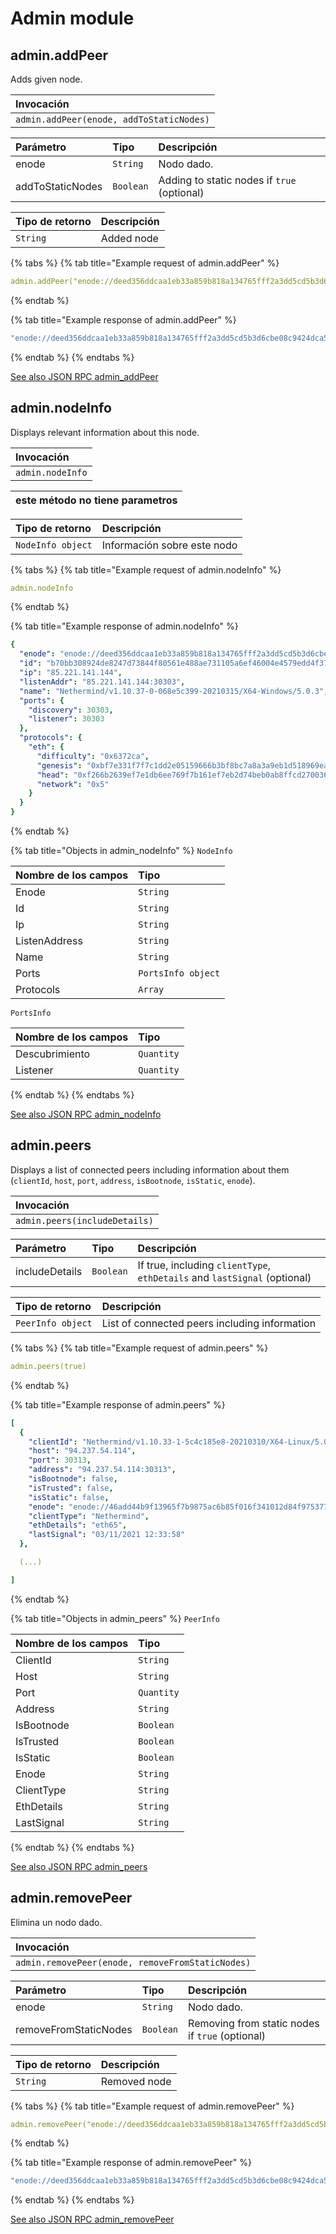 # Admin module

## admin.addPeer

Adds given node.

| Invocación |
| :--- |
| `admin.addPeer(enode, addToStaticNodes)` |

| Parámetro | Tipo | Descripción |
| :--- | :--- | :--- |
| enode | `String` | Nodo dado. |
| addToStaticNodes | `Boolean` | Adding to static nodes if `true` \(optional\) |

| Tipo de retorno | Descripción |
| :--- | :--- |
| `String` | Added node |

{% tabs %}
{% tab title="Example request of admin.addPeer" %}
```yaml
admin.addPeer("enode://deed356ddcaa1eb33a859b818a134765fff2a3dd5cd5b3d6cbe08c9424dca53b947bdc1c64e6f1257e29bb2960ac0a4fb56e307f360b7f8d4ddf48024cdb9d68@85.221.141.144:30303", true)
```
{% endtab %}

{% tab title="Example response of admin.addPeer" %}
```yaml
"enode://deed356ddcaa1eb33a859b818a134765fff2a3dd5cd5b3d6cbe08c9424dca53b947bdc1c64e6f1257e29bb2960ac0a4fb56e307f360b7f8d4ddf48024cdb9d68@85.221.141.144:30303"
```
{% endtab %}
{% endtabs %}

[See also JSON RPC admin\_addPeer](https://docs.nethermind.io/nethermind/ethereum-client/json-rpc/admin#admin_addpeer)

## admin.nodeInfo

Displays relevant information about this node.

| Invocación |
| :--- |
| `admin.nodeInfo` |

| este método no tiene parametros  |
| :--- |


| Tipo de retorno | Descripción |
| :--- | :--- |
| `NodeInfo object` | Información sobre este nodo |

{% tabs %}
{% tab title="Example request of admin.nodeInfo" %}
```yaml
admin.nodeInfo
```
{% endtab %}

{% tab title="Example response of admin.nodeInfo" %}
```yaml
{
  "enode": "enode://deed356ddcaa1eb33a859b818a134765fff2a3dd5cd5b3d6cbe08c9424dca53b947bdc1c64e6f1257e29bb2960ac0a4fb56e307f360b7f8d4ddf48024cdb9d68@85.221.141.144:30303",
  "id": "b70bb308924de8247d73844f80561e488ae731105a6ef46004e4579edd4f378a",
  "ip": "85.221.141.144",
  "listenAddr": "85.221.141.144:30303",
  "name": "Nethermind/v1.10.37-0-068e5c399-20210315/X64-Windows/5.0.3",
  "ports": {
    "discovery": 30303,
    "listener": 30303
  },
  "protocols": {
    "eth": {
      "difficulty": "0x6372ca",
      "genesis": "0xbf7e331f7f7c1dd2e05159666b3bf8bc7a8a3a9eb1d518969eab529dd9b88c1a",
      "head": "0xf266b2639ef7e1db6ee769f7b161ef7eb2d74beb0ab8ffcd270036da04b41cd4",
      "network": "0x5"
    }
  }
}
```
{% endtab %}

{% tab title="Objects in admin\_nodeInfo" %}
`NodeInfo`

| Nombre de los campos | Tipo |
| :--- | :--- |
| Enode | `String` |
| Id | `String` |
| Ip | `String` |
| ListenAddress | `String` |
| Name | `String` |
| Ports | `PortsInfo object` |
| Protocols | `Array` |

`PortsInfo`

| Nombre de los campos | Tipo |
| :--- | :--- |
| Descubrimiento | `Quantity` |
| Listener | `Quantity` |
{% endtab %}
{% endtabs %}

[See also JSON RPC admin\_nodeInfo](https://docs.nethermind.io/nethermind/ethereum-client/json-rpc/admin#admin_nodeinfo)

## admin.peers

Displays a list of connected peers including information about them \(`clientId`, `host`, `port`, `address`, `isBootnode`, `isStatic`, `enode`\).

| Invocación |
| :--- |
| `admin.peers(includeDetails)` |

| Parámetro | Tipo | Descripción |
| :--- | :--- | :--- |
| includeDetails | `Boolean` | If true, including `clientType`, `ethDetails` and `lastSignal` \(optional\) |

| Tipo de retorno | Descripción |
| :--- | :--- |
| `PeerInfo object` | List of connected peers including information |

{% tabs %}
{% tab title="Example request of admin.peers" %}
```yaml
admin.peers(true)
```
{% endtab %}

{% tab title="Example response of admin.peers" %}
```yaml
[
  {
    "clientId": "Nethermind/v1.10.33-1-5c4c185e8-20210310/X64-Linux/5.0.2",
    "host": "94.237.54.114",
    "port": 30313,
    "address": "94.237.54.114:30313",
    "isBootnode": false,
    "isTrusted": false,
    "isStatic": false,
    "enode": "enode://46add44b9f13965f7b9875ac6b85f016f341012d84f975377573800a863526f4da19ae2c620ec73d11591fa9510e992ecc03ad0751f53cc02f7c7ed6d55c7291@94.237.54.114:30313",
    "clientType": "Nethermind",
    "ethDetails": "eth65",
    "lastSignal": "03/11/2021 12:33:58"
  },

  (...)

]
```
{% endtab %}

{% tab title="Objects in admin\_peers" %}
`PeerInfo`

| Nombre de los campos | Tipo |
| :--- | :--- |
| ClientId | `String` |
| Host | `String` |
| Port | `Quantity` |
| Address | `String` |
| IsBootnode | `Boolean` |
| IsTrusted | `Boolean` |
| IsStatic | `Boolean` |
| Enode | `String` |
| ClientType | `String` |
| EthDetails | `String` |
| LastSignal | `String` |
{% endtab %}
{% endtabs %}

[See also JSON RPC admin\_peers](https://docs.nethermind.io/nethermind/ethereum-client/json-rpc/admin#admin_peers)

## admin.removePeer

Elimina un nodo dado.

| Invocación |
| :--- |
| `admin.removePeer(enode, removeFromStaticNodes)` |

| Parámetro | Tipo | Descripción |
| :--- | :--- | :--- |
| enode | `String` | Nodo dado. |
| removeFromStaticNodes | `Boolean` | Removing from static nodes if `true` \(optional\) |

| Tipo de retorno | Descripción |
| :--- | :--- |
| `String` | Removed node |

{% tabs %}
{% tab title="Example request of admin.removePeer" %}
```yaml
admin.removePeer("enode://deed356ddcaa1eb33a859b818a134765fff2a3dd5cd5b3d6cbe08c9424dca53b947bdc1c64e6f1257e29bb2960ac0a4fb56e307f360b7f8d4ddf48024cdb9d68@85.221.141.144:30303", true)
```
{% endtab %}

{% tab title="Example response of admin.removePeer" %}
```yaml
"enode://deed356ddcaa1eb33a859b818a134765fff2a3dd5cd5b3d6cbe08c9424dca53b947bdc1c64e6f1257e29bb2960ac0a4fb56e307f360b7f8d4ddf48024cdb9d68@85.221.141.144:30303"
```
{% endtab %}
{% endtabs %}

[See also JSON RPC admin\_removePeer](https://docs.nethermind.io/nethermind/ethereum-client/json-rpc/admin#admin_removepeer)


